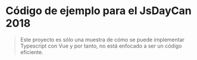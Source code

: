 # Código de ejemplo para el JsDayCan 2018

> Este proyecto es sólo una muestra de cómo se puede implementar Typescript con Vue y por tanto, no está enfocado a ser un código eficiente.